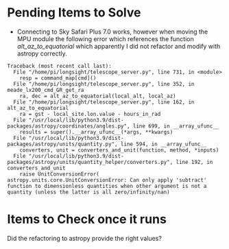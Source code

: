 # Pending Items to Solve

- Connecting to Sky Safari Plus 7.0 works, however when moving the MPU module the following error which references the function  *alt_az_to_equatorial* which apparently I did not refactor and modify with astropy correctly.
```
Traceback (most recent call last):
  File "/home/pi/longsight/telescope_server.py", line 731, in <module>
    resp = command_map[cmd]()
  File "/home/pi/longsight/telescope_server.py", line 352, in meade_lx200_cmd_GR_get_ra
    ra, dec = alt_az_to_equatorial(local_alt, local_az)
  File "/home/pi/longsight/telescope_server.py", line 162, in alt_az_to_equatorial
    ra = gst - local_site.lon.value - hours_in_rad
  File "/usr/local/lib/python3.9/dist-packages/astropy/coordinates/angles.py", line 699, in __array_ufunc__
    results = super().__array_ufunc__(*args, **kwargs)
  File "/usr/local/lib/python3.9/dist-packages/astropy/units/quantity.py", line 594, in __array_ufunc__
    converters, unit = converters_and_unit(function, method, *inputs)
  File "/usr/local/lib/python3.9/dist-packages/astropy/units/quantity_helper/converters.py", line 192, in converters_and_unit
    raise UnitConversionError(
astropy.units.core.UnitConversionError: Can only apply 'subtract' function to dimensionless quantities when other argument is not a quantity (unless the latter is all zero/infinity/nan)
```

# Items to Check once it runs
Did the refactoring to astropy provide the right values?
  
